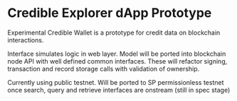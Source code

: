 # Credible Explorer dApp Prototype

Experimental Credible Wallet is a prototype for credit data on blockchain interactions. 

Interface simulates logic in web layer. Model will be ported into blockchain node API with well defined common interfaces. These will refactor signing, transaction and record storage calls with validation of ownership.

Currently using public testnet. Will be ported to SP permissionless testnet once search, query and retrieve interfaces are onstream (still in spec stage)
